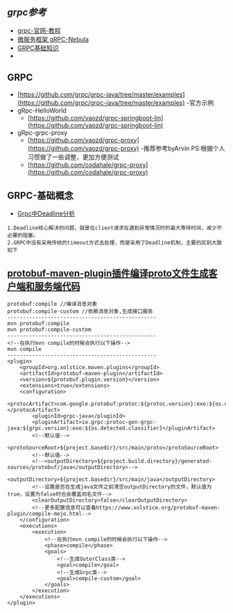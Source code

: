 ## *grpc参考*
- [grpc-官网-教程](https://grpc.io/docs/languages/java/basics/)
- [微服务框架 gRPC-Nebula](https://www.oschina.net/p/grpc-nebula)
- [GRPC基础知识](https://www.jianshu.com/p/e497bbacb7d8)
- []()

## GRPC
- [https://github.com/grpc/grpc-java/tree/master/examples](https://github.com/grpc/grpc-java/tree/master/examples) -官方示例
- gRpc-HelloWorld
    - [https://github.com/yaozd/grpc-springboot-lin](https://github.com/yaozd/grpc-springboot-lin)
- gRpc-grpc-proxy
    - [https://github.com/yaozd/grpc-proxy](https://github.com/yaozd/grpc-proxy) -推荐参考byArvin PS:根据个人习惯做了一些调整，更加方便测试
    - [https://github.com/codahale/grpc-proxy](https://github.com/codahale/grpc-proxy)

## GRPC-基础概念
- [Grpc中Deadline分析](https://www.jianshu.com/p/f67be6287c1d)
```
1.Deadline核心解决的问题，就是在client请求在遇到异常情况时的最大等待时间，减少不必要的阻塞。
2.GRPC中没有采用传统的timeout方式去处理，而是采用了Deadline机制，主要的区别大致如下
```

## [protobuf-maven-plugin插件编译proto文件生成客户端和服务端代码](https://blog.csdn.net/jiangshuanshuan/article/details/100581269)
```
protobuf:compile //编译消息对象
protobuf:compile-custom //依赖消息对象,生成接口服务
------------------------------------------------
mvn protobuf:compile
mvn protobuf:compile-custom
------------------------------------------------
<!--在执行mvn compile的时候会执行以下操作-->
mvn compile
------------------------------------------------
<plugin>
    <groupId>org.xolstice.maven.plugins</groupId>
    <artifactId>protobuf-maven-plugin</artifactId>
    <version>${protobuf.plugin.version}</version>
    <extensions>true</extensions>
    <configuration>
        <protocArtifact>com.google.protobuf:protoc:${protoc.version}:exe:${os.detected.classifier}</protocArtifact>
        <pluginId>grpc-java</pluginId>
        <pluginArtifact>io.grpc:protoc-gen-grpc-java:${grpc.version}:exe:${os.detected.classifier}</pluginArtifact>
        <!--默认值-->
        <protoSourceRoot>${project.basedir}/src/main/proto</protoSourceRoot>
        <!--默认值-->
        <!--<outputDirectory>${project.build.directory}/generated-sources/protobuf/java</outputDirectory>-->
        <outputDirectory>${project.basedir}/src/main/java</outputDirectory>
        <!--设置是否在生成java文件之前清空outputDirectory的文件，默认值为true，设置为false时也会覆盖同名文件-->
        <clearOutputDirectory>false</clearOutputDirectory>
        <!--更多配置信息可以查看https://www.xolstice.org/protobuf-maven-plugin/compile-mojo.html-->
    </configuration>
    <executions>
        <execution>
            <!--在执行mvn compile的时候会执行以下操作-->
            <phase>compile</phase>
            <goals>
                <!--生成OuterClass类-->
                <goal>compile</goal>
                <!--生成Grpc类-->
                <goal>compile-custom</goal>
            </goals>
        </execution>
    </executions>
</plugin>
```
